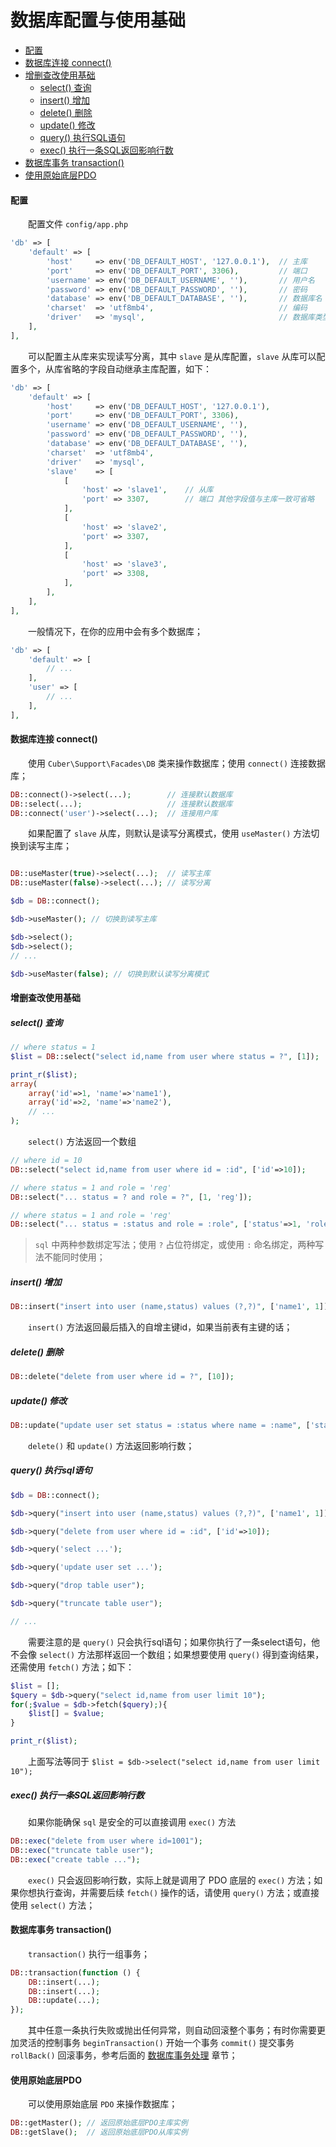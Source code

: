 # 数据库配置与使用基础

- [配置](#config)
- [数据库连接 connect()](#connect)
- [增删查改使用基础](#curd)
    - [select() 查询](#select)
    - [insert() 增加](#insert)
    - [delete() 删除](#delete)
    - [update() 修改](#update)
    - [query() 执行SQL语句](#query)
    - [exec() 执行一条SQL返回影响行数](#exec)
- [数据库事务 transaction()](#transaction)
- [使用原始底层PDO](#pdo)


#### <a name="config">配置</a>

　　配置文件 `config/app.php`

```php
'db' => [
    'default' => [
        'host'     => env('DB_DEFAULT_HOST', '127.0.0.1'),  // 主库
        'port'     => env('DB_DEFAULT_PORT', 3306),         // 端口
        'username' => env('DB_DEFAULT_USERNAME', ''),       // 用户名
        'password' => env('DB_DEFAULT_PASSWORD', ''),       // 密码
        'database' => env('DB_DEFAULT_DATABASE', ''),       // 数据库名
        'charset'  => 'utf8mb4',                            // 编码
        'driver'   => 'mysql',                              // 数据库类型
    ],
],
```

　　可以配置主从库来实现读写分离，其中 `slave` 是从库配置，`slave` 从库可以配置多个，从库省略的字段自动继承主库配置，如下：

```php
'db' => [
    'default' => [
        'host'     => env('DB_DEFAULT_HOST', '127.0.0.1'),
        'port'     => env('DB_DEFAULT_PORT', 3306),
        'username' => env('DB_DEFAULT_USERNAME', ''),
        'password' => env('DB_DEFAULT_PASSWORD', ''),
        'database' => env('DB_DEFAULT_DATABASE', ''),
        'charset'  => 'utf8mb4',
        'driver'   => 'mysql',
        'slave'    => [
            [
                'host' => 'slave1',    // 从库
                'port' => 3307,        // 端口 其他字段值与主库一致可省略
            ],
            [
                'host' => 'slave2',
                'port' => 3307,
            ],
            [
                'host' => 'slave3',
                'port' => 3308,
            ],
        ],
    ],
],
```

　　一般情况下，在你的应用中会有多个数据库；

```php
'db' => [
    'default' => [
        // ...
    ],
    'user' => [
        // ...
    ],
],
```


#### <a name="connect">数据库连接 connect()</a>

　　使用 `Cuber\Support\Facades\DB` 类来操作数据库；使用 `connect()` 连接数据库；

```php
DB::connect()->select(...);        // 连接默认数据库
DB::select(...);                   // 连接默认数据库
DB::connect('user')->select(...);  // 连接用户库
```

　　如果配置了 `slave` 从库，则默认是读写分离模式，使用 `useMaster()` 方法切换到读写主库；

```php

DB::useMaster(true)->select(...);  // 读写主库
DB::useMaster(false)->select(...); // 读写分离

$db = DB::connect();

$db->useMaster(); // 切换到读写主库

$db->select();
$db->select();
// ...

$db->useMaster(false); // 切换到默认读写分离模式
```


#### <a name="curd">增删查改使用基础</a>
##### <a name="select">select() 查询</a>

```php
// where status = 1
$list = DB::select("select id,name from user where status = ?", [1]);

print_r($list);
array(
    array('id'=>1, 'name'=>'name1'),
    array('id'=>2, 'name'=>'name2'),
    // ...
);
```

　　`select()` 方法返回一个数组


```php
// where id = 10
DB::select("select id,name from user where id = :id", ['id'=>10]);

// where status = 1 and role = 'reg'
DB::select("... status = ? and role = ?", [1, 'reg']);

// where status = 1 and role = 'reg'
DB::select("... status = :status and role = :role", ['status'=>1, 'role'=>'reg']);
```

> `sql` 中两种参数绑定写法；使用 `?` 占位符绑定，或使用 `:` 命名绑定，两种写法不能同时使用；


##### <a name="insert">insert() 增加</a>

```php
DB::insert("insert into user (name,status) values (?,?)", ['name1', 1]);
```

　　`insert()` 方法返回最后插入的自增主键id，如果当前表有主键的话；


##### <a name="delete">delete() 删除</a>

```php
DB::delete("delete from user where id = ?", [10]);
```

##### <a name="update">update() 修改</a>

```php
DB::update("update user set status = :status where name = :name", ['status'=>1, 'name'=>'name1']);
```

　　`delete()` 和 `update()` 方法返回影响行数；


##### <a name="query">query() 执行sql语句</a>

```php
$db = DB::connect();

$db->query("insert into user (name,status) values (?,?)", ['name1', 1]);

$db->query("delete from user where id = :id", ['id'=>10]);

$db->query('select ...');

$db->query('update user set ...');

$db->query("drop table user");

$db->query("truncate table user");

// ...
```

　　需要注意的是 `query()` 只会执行sql语句；如果你执行了一条select语句，他不会像 `select()` 方法那样返回一个数组；如果想要使用 `query()` 得到查询结果，还需使用 `fetch()` 方法；如下：

```php
$list = [];
$query = $db->query("select id,name from user limit 10");
for(;$value = $db->fetch($query);){
    $list[] = $value;
}

print_r($list);
```

　　上面写法等同于 `$list = $db->select("select id,name from user limit 10");`


##### <a name="exec">exec() 执行一条SQL返回影响行数</a>

　　如果你能确保 `sql` 是安全的可以直接调用 `exec()` 方法

```php
DB::exec("delete from user where id=1001");
DB::exec("truncate table user");
DB::exec("create table ...");
```

　　`exec()` 只会返回影响行数，实际上就是调用了 PDO 底层的 `exec()` 方法；如果你想执行查询，并需要后续 `fetch()` 操作的话，请使用 `query()` 方法；或直接使用 `select()` 方法；


#### <a name="transaction">数据库事务 transaction()</a>

　　`transaction()` 执行一组事务；

```php
DB::transaction(function () {
    DB::insert(...);
    DB::insert(...);
    DB::update(...);
});
```

　　其中任意一条执行失败或抛出任何异常，则自动回滚整个事务；有时你需要更加灵活的控制事务 `beginTransaction()` 开始一个事务 `commit()` 提交事务 `rollBack()` 回滚事务，参考后面的 [数据库事务处理](https://github.com/gocuber/guide/blob/master/md/dbtransaction.md) 章节；


#### <a name="pdo">使用原始底层PDO</a>

　　可以使用原始底层 `PDO` 来操作数据库；

```php
DB::getMaster(); // 返回原始底层PDO主库实例
DB::getSlave();  // 返回原始底层PDO从库实例
```
